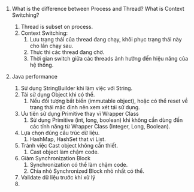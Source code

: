 1. What is the difference between Process and Thread? What is Context Switching?
	1. Thread is subset on process.
	2. Context Switching:
		1. Lưu trạng thái của thread đang chạy, khôi phục trạng thái này cho lần chạy sau.
		2. Thực thi các thread đang chờ.
		3. Thời gian switch giữa các threads ảnh hưởng đến hiệu năng của hệ thống.

2. Java performance
	1. Sử dụng StringBuilder khi làm việc với String.
	2. Tái sử dụng Object khi có thể.
		1. Nếu đối tượng bất biến (immutable object), hoặc có thể reset về trạng thái mặc định nên xem xét tái sử dụng.
	3. Ưu tiên sử dụng Primitive thay vì Wrapper Class
		1. Sử dụng Primitive (int, long, boolean) khi không cần dùng đến các tính năng từ Wrapper Class (Integer, Long, Boolean).
	4. Lựa chọn đúng cấu trúc dữ liệu.
		1. HashMap, HashSet that vì List.
	5. Tránh việc Cast object không cần thiết.
		1. Cast object làm chậm code.
	6. Giảm Synchronization Block
		1. Synchronization có thể làm chậm code.
		2. Chia nhỏ Synchronized Block nhỏ nhất có thể.
	7. Validate dữ liệu trước khi xử lý
	8. 